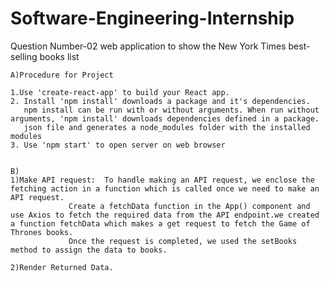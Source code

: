 # Software-Engineering-Internship
Question Number-02
web application to show the New York Times best-selling books list

	A)Procedure for Project

	1.Use 'create-react-app' to build your React app.
	2. Install 'npm install' downloads a package and it's dependencies. 
	   npm install can be run with or without arguments. When run without arguments, 'npm install' downloads dependencies defined in a package. 
	   json file and generates a node_modules folder with the installed modules
	3. Use 'npm start' to open server on web browser


	B)
	1)Make API request:  To handle making an API request, we enclose the fetching action in a function which is called once we need to make an API request. 
			     Create a fetchData function in the App() component and use Axios to fetch the required data from the API endpoint.we created a function fetchData which makes a get request to fetch the Game of Thrones books.
			     Once the request is completed, we used the setBooks method to assign the data to books.

	2)Render Returned Data.

	
	